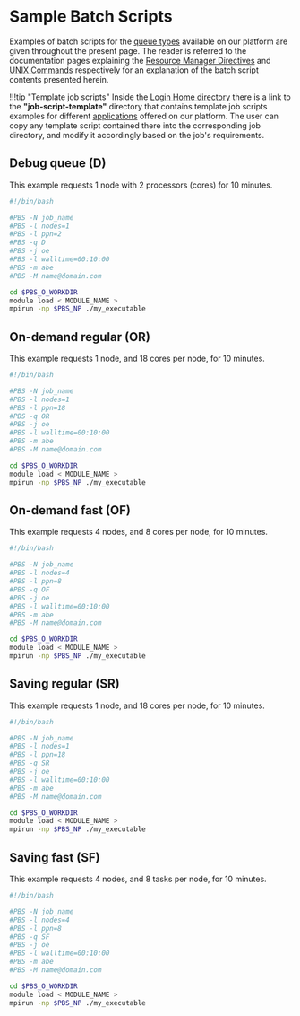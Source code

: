 # Sample Batch Scripts

Examples of batch scripts for the [queue types](../../infrastructure/resource/category.md) available on our platform are given throughout the present page. The reader is referred to the documentation pages explaining the [Resource Manager Directives](directives.md) and [UNIX Commands](commands.md) respectively for an explanation of the batch script contents presented herein.

!!!tip "Template job scripts"
    Inside the [Login Home directory](../../infrastructure/login/directories.md) there is a link to the **"job-script-template"** directory that contains template job scripts examples for different [applications](../../software/applications.md) offered on our platform. The user can copy any template script contained there into the corresponding job directory, and modify it accordingly based on the job's requirements.

## Debug queue (D)

This example requests 1 node with 2 processors (cores) for 10 minutes.

```bash
#!/bin/bash

#PBS -N job_name
#PBS -l nodes=1
#PBS -l ppn=2
#PBS -q D
#PBS -j oe
#PBS -l walltime=00:10:00
#PBS -m abe
#PBS -M name@domain.com

cd $PBS_O_WORKDIR
module load < MODULE_NAME >
mpirun -np $PBS_NP ./my_executable
```

## On-demand regular (OR)

This example requests 1 node, and 18 cores per node, for 10 minutes.

```bash
#!/bin/bash

#PBS -N job_name
#PBS -l nodes=1
#PBS -l ppn=18
#PBS -q OR
#PBS -j oe
#PBS -l walltime=00:10:00
#PBS -m abe
#PBS -M name@domain.com

cd $PBS_O_WORKDIR
module load < MODULE_NAME >
mpirun -np $PBS_NP ./my_executable
```

## On-demand fast (OF)

This example requests 4 nodes, and 8 cores per node, for 10 minutes.

```bash
#!/bin/bash

#PBS -N job_name
#PBS -l nodes=4
#PBS -l ppn=8
#PBS -q OF
#PBS -j oe
#PBS -l walltime=00:10:00
#PBS -m abe
#PBS -M name@domain.com

cd $PBS_O_WORKDIR
module load < MODULE_NAME >
mpirun -np $PBS_NP ./my_executable
```


## Saving regular (SR)

This example requests 1 node, and 18 cores per node, for 10 minutes.

```bash
#!/bin/bash

#PBS -N job_name
#PBS -l nodes=1
#PBS -l ppn=18
#PBS -q SR
#PBS -j oe
#PBS -l walltime=00:10:00
#PBS -m abe
#PBS -M name@domain.com

cd $PBS_O_WORKDIR
module load < MODULE_NAME >
mpirun -np $PBS_NP ./my_executable
```

## Saving fast (SF)

This example requests 4 nodes, and 8 tasks per node, for 10 minutes.

```bash
#!/bin/bash

#PBS -N job_name
#PBS -l nodes=4
#PBS -l ppn=8
#PBS -q SF
#PBS -j oe
#PBS -l walltime=00:10:00
#PBS -m abe
#PBS -M name@domain.com

cd $PBS_O_WORKDIR
module load < MODULE_NAME >
mpirun -np $PBS_NP ./my_executable
```
